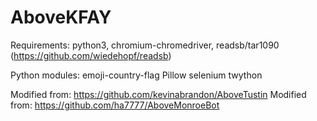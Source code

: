 # AboveKFAY

Requirements: python3, chromium-chromedriver, readsb/tar1090 (https://github.com/wiedehopf/readsb)

Python modules: emoji-country-flag Pillow selenium twython

Modified from: https://github.com/kevinabrandon/AboveTustin
Modified from: https://github.com/ha7777/AboveMonroeBot
